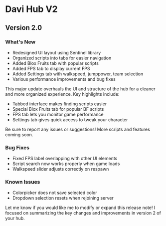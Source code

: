 

# Davi Hub V2

## Version 2.0

### What's New

- Redesigned UI layout using Sentinel library
- Organized scripts into tabs for easier navigation 
- Added Blox Fruits tab with popular scripts
- Added FPS tab to display current FPS
- Added Settings tab with walkspeed, jumppower, team selection
- Various performance improvements and bug fixes

This major update overhauls the UI and structure of the hub for a cleaner and more organized experience. Key highlights include:

- Tabbed interface makes finding scripts easier
- Special Blox Fruits tab for popular BF scripts 
- FPS tab lets you monitor game performance
- Settings tab gives quick access to tweak your character

Be sure to report any issues or suggestions! More scripts and features coming soon.

### Bug Fixes

- Fixed FPS label overlapping with other UI elements
- Script search now works properly when game loads
- Walkspeed slider adjusts correctly on respawn

### Known Issues

- Colorpicker does not save selected color 
- Dropdown selection resets when rejoining server

Let me know if you would like me to modify or expand this release note! I focused on summarizing the key changes and improvements in version 2 of your hub.
